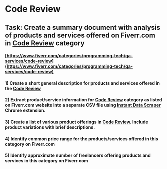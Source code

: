 # Code Review
## Task: Create a summary document with analysis of products and services offered on Fiverr.com in [Code Review](https://www.fiverr.com/categories/programming-tech/qa-services/code-review) category
#### [https://www.fiverr.com/categories/programming-tech/qa-services/code-review](https://www.fiverr.com/categories/programming-tech/qa-services/code-review)
#### 1) Create a short general description for products and services offered in the [Code Review](https://www.fiverr.com/categories/programming-tech/qa-services/code-review)
#### 2) Extract product/service information for [Code Review](https://www.fiverr.com/categories/programming-tech/qa-services/code-review) category as listed on Fiverr.com website into a separate CSV file using [Instant Data Scraper](https://chrome.google.com/webstore/detail/instant-data-scraper/ofaokhiedipichpaobibbnahnkdoiiah) Chrome extension.
#### 3) Create a list of various product offerings in [Code Review](https://www.fiverr.com/categories/programming-tech/qa-services/code-review). Include product variations with brief descriptions.
#### 4) Identify common price range for the products/services offered in this category on Fiverr.com
#### 5) Identify approximate number of freelancers offering products and services in this category on Fiverr.com
